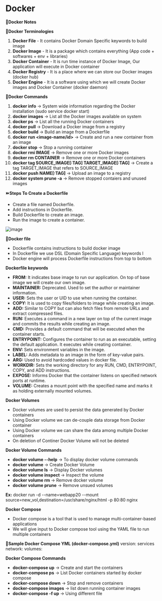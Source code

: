 # Docker
**:memo:Docker Notes**

**:page_facing_up:Docker Terminologies**

1) **Docker File** - It contains Docker Domain Specific keywords to build image
2) **Docker Image** - It is a package which contains everything (App code + softwares + env + libraries)
3) **Docker Container** - It is run time instance of Docker Image, Our application will execute in Docker container
4) **Docker Registry** - It is a place where we can store our Docker images (docker hub)
5) **Docker Engine** - It is a software using which we will create Docker images and Docker Container (docker daemon)


**:rocket:Docker Commands**

1) **docker info** -> System wide information regarding the Docker installation (sudo service docker start)
2) **docker images** -> List all the Docker images available on system
3) **docker ps** -> List all the running Docker containers
4) **docker pull <image-name>** -> Download a Docker image from a registry
5) **docker build <PATH>** -> Build an image from a Dockerfile
6) **docker run <image-name/id>** -> Create and run a new container from an image
7) **docker stop <contaier-name>** -> Stop a running container
8) **docker rmi IMAGE** -> Remove one or more Docker images
9) **docker rm CONTAINER** -> Remove one or more Docker containers
10) **docker tag SOURCE_IMAGE[:TAG] TARGET_IMAGE[:TAG]** -> Create a tag TARGET_IMAGE that refers to SOURCE_IMAGE
11) **docker push NAME[:TAG]** -> Upload an image to a registry
12) **docker system prune -a** -> Remove stopped contaiers and unused images  

**:fast_forward:Steps To Create a Dockerfile**
- Create a file named Dockerfile.
- Add instructions in Dockerfile.
- Build Dockerfile to create an image.
- Run the image to create a container.

![image](https://github.com/JayPansuriya/docker/assets/68367978/c12f8f80-8fad-4dc7-adbe-d6dc0b3461da)

**:page_facing_up:Docker file**

- Dockerfile contains instructions to build docker image
- In Dockerfile we use DSL (Domain Specific Language) keywords I
- Docker engine will process Dockerfile instructions from top to bottom

**Dockerfile keywords**
- **FROM:** It indicates base image to run our application. On top of base image we will create our own image.
- **MAINTAINER:** Deprecated. Used to set the author or maintainer information.
- **USER:** Sets the user or UID to use when running the container.
- **COPY:** It is used to copy files/folders to image while creating an image.
- **ADD:** Similar to COPY but can also fetch files from remote URLs and extract compressed files.
- **RUN:** Executes a command in a new layer on top of the current image and commits the results while creating an image.
- **CMD:** Provides a default command that will be executed when the container starts.
- **ENTRYPOINT:** Configures the container to run as an executable, setting the default application. It executes while creating container.
- **ENV:** Sets environment variables in the image.
- **LABEL:** Adds metadata to an image in the form of key-value pairs.
- **ARG:** Used to avoid hardcoded values in docker file.
- **WORKDIR:** Sets the working directory for any RUN, CMD, ENTRYPOINT, COPY, and ADD instructions.
- **EXPOSE:** Informs Docker that the container listens on specified network ports at runtime.
- **VOLUME:** Creates a mount point with the specified name and marks it as holding externally mounted volumes.

**Docker Volumes**
- Docker volumes are used to persist the data generated by Docker containers
- Using Docker volume we can de-couple data storage from Docker container
- Using Docker volume we can share the data among multiple Docker containers
- On deletion of Continer Docker Volume will not be deleted

**Docker Volume Commands**

- **docker volume --help** -> To display docker volume commands
- **docker volume <volume-name>** -> Create Docker Volume 
- **docker volume ls** -> Display Docker volumes 
- **docker volume inspect <volume-name>** ->  Inspect the volume 
- **docker volume rm <volumne-name>** -> Remove docker volume 
- **docker volume prune** -> Remove unsued volumes 

**Ex:** docker run -d --name=webapp20 --mount source=new_vol,destination=/usr/share/nginx/html -p 80:80 nginx

**Docker Compose**

- Docker compose is a tool that is used to manage multi-container-based applications
- We will give input to Docker compose tool using the YAML file to run multiple containers

**:page_facing_up:Sample Docker Compose YML (docker-compose.yml)**
version:
services
network:
volumes:

**Docker Compose Commands**
- **docker-compose up** -> Create and start the containers
- **docker-compose ps** -> List Docker containers started by docker compose
- **docker-compose down** -> Stop and remove containers
- **docker-compose images** -> list down running container images
- **docker-compose -f <filename> up** ->  Using different file
  
